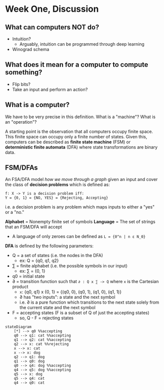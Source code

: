# Week One, Discussion

## What can computers NOT do?
- Intuition?
    - Arguably, intuition can be programmed through deep learning
- Winograd schema

## What does it mean for a computer to compute something?
- Flip bits?
- Take an input and perform an action?

## What is a computer?
We have to be very precise in this definition. What is a "machine"? What is an "operation"?

A starting point is the observation that all computers occupy finite space. This finite space can occupy only a finite number of states. Given this, computers can be described as **finite state machine** (FSM) or **deterministic finite automata** (DFA) where state transformations are binary data.

## FSM/DFAs
An FSA/DFA model *how we move through a graph* given an input and cover the class of **decision problems** which is defined as:
```
f: X -> Y is a decision problem iff:
Y = {0, 1} = {NO, YES} = {Rejecting, Accepting}
```
i.e. a decision problem is any problem which maps inputs to either a "yes" or a "no."

**Alphabet** = Nonempty finite set of symbols
**Language** = The set of strings that an FSM/DFA will accept
- A language of only zeroes can be defined as `L = {0^n | n ε N_0}`

**DFA** is defined by the following parameters:
- Q = a set of states (i.e. the nodes in the DFA)
    - ex: Q = {q0, q1, q2}
- ∑ = finite alphabet (i.e. the possible symbols in our input)
    - ex: ∑ = {0, 1}
- q0 = initial state
- ∂ = transition function such that `∂ : Q x ∑ -> Q` where `x` is the Cartesian product
    - `x`: {q0, q1} x {0, 1} = {(q0, 0), (q0, 1), (q1, 0), (q1, 1)}
    - ∂ has "two inputs": a state and the next symbol
    - i.e. ∂ is a pure function which transitions to the next state solely from the current state and the next symbol
- F = accepting states (F is a subset of Q of just the accepting states)
    - so, Q - F = rejecting states

```mermaid
stateDiagram
    [*] --> q0 %%accepting
    q0 --> q1: cat %%accepting
    q1 --> q2: cat %%accepting
    q2 --> x: cat %%rejecting
    x --> x: cat
    x --> x: dog
    q2 --> q1: dog
    q1 --> q0: dog
    q0 --> q4: dog %%accepting
    q4 --> q5: dog %%accepting
    q5 --> x: dog
    q5 --> q4: cat
    q4 --> q0: cat
```
